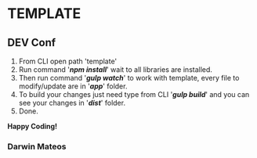 # TEMPLATE

## DEV Conf

1. From CLI open path 'template'
2. Run command '**_npm install_**' wait to all libraries are installed.
3. Then run command '**_gulp watch_**' to work with template, every file to modify/update are in '**_app_**' folder.
4. To build your changes just need type from CLI '**_gulp build_**' and you can see your changes in '**_dist_**' folder.
5. Done.

__Happy Coding!__

### Darwin Mateos
